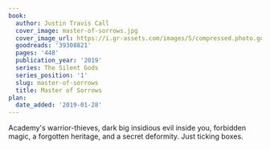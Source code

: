 ```yaml
---
book:
  author: Justin Travis Call
  cover_image: master-of-sorrows.jpg
  cover_image_url: https://i.gr-assets.com/images/S/compressed.photo.goodreads.com/books/1524605610l/39308821._SX98_.jpg
  goodreads: '39308821'
  pages: '448'
  publication_year: '2019'
  series: The Silent Gods
  series_position: '1'
  slug: master-of-sorrows
  title: Master of Sorrows
plan:
  date_added: '2019-01-28'
---
```

Academy's warrior-thieves, dark big insidious evil inside you, forbidden magic, a forgotten heritage, and a secret
deformity. Just ticking boxes.
